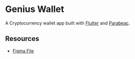# Genius Wallet

A Cryptocurrency wallet app built with [Flutter](https://flutter.dev/) and [Parabeac](https://parabeac.com/).

## Resources
* [Figma File](https://www.figma.com/file/YFBxDHU58kCfKP5TiHXWsz/GNUS-Build?node-id=81%3A1121) 

